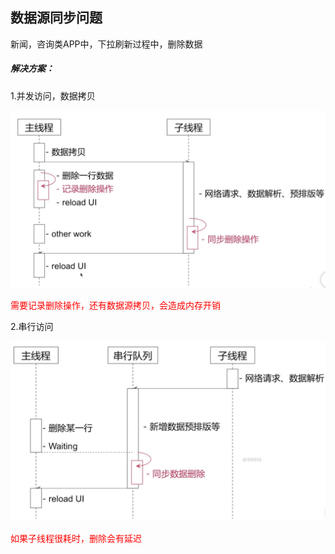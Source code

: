 ## 数据源同步问题

新闻，咨询类APP中，下拉刷新过程中，删除数据

##### 解决方案：

1.并发访问，数据拷贝

![1](images/1.png)

<font color='red'>需要记录删除操作，还有数据源拷贝，会造成内存开销</font>

2.串行访问

![2](images/2.png)

<font color='red'>如果子线程很耗时，删除会有延迟</font>